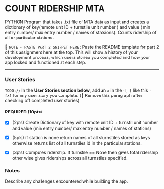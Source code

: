 # COUNT RIDERSHIP MTA

PYTHON Program that takes .txt file of MTA data as input and creates a dictionary of key(remote unit ID + turnstile unit number ) and value ( min entry number/ max entry number / names of statsions). Counts ridership of all or particular stations. 

📝 `NOTE - PASTE PART 2 SNIPPET HERE:` Paste the README template for part 2 of this assignment here at the top. This will show a history of your development process, which users stories you completed and how your app looked and functioned at each step.

---


### User Stories
`TODO://` In the **User Stories section below**, add an `x` in the `-[ ]` like this `- [x]` for any user story you complete. (🚫 Remove this paragraph after checking off completed user stories)

#### REQUIRED (10pts)
- [x] (2pts) Create Dictionary of key with remote unit ID + turnstil unit number and value (min entry number/ max entry number / names of stations)
- [x] (5pts) if station is none return names of all sturnstiles stored as keys otherwise returns list of all turnstiles id in the particular stations.
- [x] (3pts) Computes ridership. If turnstile == None then gives total ridership other wise gives riderships across all turnstiles specified.



### Notes
Describe any challenges encountered while building the app.